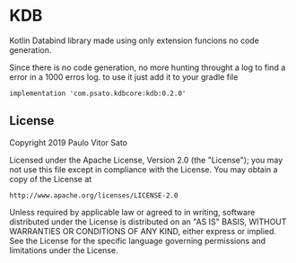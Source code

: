 # KDB
Kotlin Databind library  made using only extension funcions no code generation.

Since there is no code generation, no more hunting throught a log to find a error in a 1000 erros log.
to use it just add it to your gradle file


```
implementation 'com.psato.kdbcore:kdb:0.2.0'
```

## License

Copyright 2019 Paulo Vitor Sato

Licensed under the Apache License, Version 2.0 (the "License");
you may not use this file except in compliance with the License.
You may obtain a copy of the License at

    http://www.apache.org/licenses/LICENSE-2.0

Unless required by applicable law or agreed to in writing, software
distributed under the License is distributed on an "AS IS" BASIS,
WITHOUT WARRANTIES OR CONDITIONS OF ANY KIND, either express or implied.
See the License for the specific language governing permissions and
limitations under the License.
